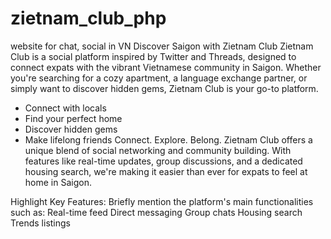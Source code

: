 # zietnam_club_php
website for chat, social in VN 
Discover Saigon with Zietnam Club
Zietnam Club is a social platform inspired by Twitter and Threads, designed to connect expats with the vibrant Vietnamese community in Saigon. Whether you're searching for a cozy apartment, a language exchange partner, or simply want to discover hidden gems, Zietnam Club is your go-to platform.
- Connect with locals
- Find your perfect home
- Discover hidden gems
- Make lifelong friends
Connect. Explore. Belong.
Zietnam Club offers a unique blend of social networking and community building. With features like real-time updates, group discussions, and a dedicated housing search, we're making it easier than ever for expats to feel at home in Saigon.

Highlight Key Features: Briefly mention the platform's main functionalities such as:
Real-time feed
Direct messaging
Group chats
Housing search
Trends listings
